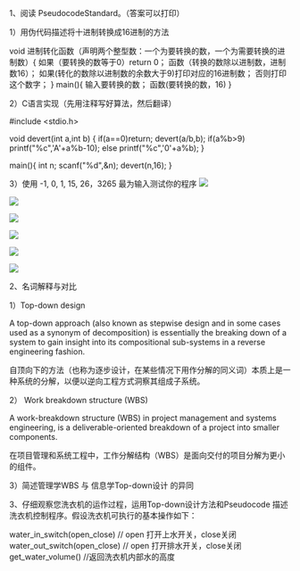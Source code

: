 1、阅读 PseudocodeStandard。（答案可以打印）

1）用伪代码描述将十进制转换成16进制的方法

void 进制转化函数（声明两个整型数：一个为要转换的数，一个为需要转换的进制数）{
    如果（要转换的数等于0）return 0；
    函数（转换的数除以进制数，进制数16）；
    如果(转化的数除以进制数的余数大于9)打印对应的16进制数；
    否则打印这个数字；
}
main(){
    输入要转换的数；
    函数(要转换的数，16)
}

2）C语言实现（先用注释写好算法，然后翻译）

#include <stdio.h>

void devert(int a,int b)
{
	if(a==0)return;
	devert(a/b,b);
	if(a%b>9) printf("%c",'A'+a%b-10);
	else printf("%c",'0'+a%b);
}

main(){
    int n;
    scanf("%d",&n);
	devert(n,16);
} 

3）使用 -1,  0,  1,  15,   26，3265 最为输入测试你的程序
![](https://ws1.sinaimg.cn/large/007psiIqgy1fx6pbclavaj30hn02s3yd.jpg)

![](https://ws1.sinaimg.cn/large/007psiIqgy1fx6pba0xwnj30g102xwec.jpg)

![](https://ws1.sinaimg.cn/large/007psiIqgy1fx6pb8p0o7j30ga02n0sl.jpg)

![](https://ws1.sinaimg.cn/large/007psiIqgy1fx6pb7c7f9j30gk02nt8l.jpg)

![](https://ws1.sinaimg.cn/large/007psiIqgy1fx6pb5ni4fj30gg02ldfp.jpg)

![](https://ws1.sinaimg.cn/large/007psiIqgy1fx6pb2nmdnj30fx02sa9x.jpg)


2、名词解释与对比 

1）Top-down design 

A top-down approach (also known as stepwise design and in some cases used as a synonym of decomposition) is essentially the breaking down of a system to gain insight into its compositional sub-systems in a reverse engineering fashion.

自顶向下的方法（也称为逐步设计，在某些情况下用作分解的同义词）本质上是一种系统的分解，以便以逆向工程方式洞察其组成子系统。

2） Work breakdown structure (WBS) 

A work-breakdown structure (WBS) in project management and systems engineering, is a deliverable-oriented breakdown of a project into smaller components.

在项目管理和系统工程中，工作分解结构（WBS）是面向交付的项目分解为更小的组件。

3）简述管理学WBS 与 信息学Top-down设计 的异同
 

3、仔细观察您洗衣机的运作过程，运用Top-down设计方法和Pseudocode 描述洗衣机控制程序。假设洗衣机可执行的基本操作如下：

 water_in_switch(open_close)  // open 打开上水开关，close关闭 
 water_out_switch(open_close)  // open 打开排水开关，close关闭 
 get_water_volume()  //返回洗衣机内部水的高度
